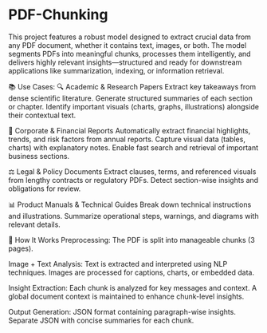 # PDF-Chunking
This project features a robust model designed to extract crucial data from any PDF document, whether it contains text, images, or both. The model segments PDFs into meaningful chunks, processes them intelligently, and delivers highly relevant insights—structured and ready for downstream applications like summarization, indexing, or information retrieval.

📚 Use Cases:
🔍 Academic & Research Papers
Extract key takeaways from dense scientific literature.
Generate structured summaries of each section or chapter.
Identify important visuals (charts, graphs, illustrations) alongside their contextual text.

🏢 Corporate & Financial Reports
Automatically extract financial highlights, trends, and risk factors from annual reports.
Capture visual data (tables, charts) with explanatory notes.
Enable fast search and retrieval of important business sections.

⚖️ Legal & Policy Documents
Extract clauses, terms, and referenced visuals from lengthy contracts or regulatory PDFs.
Detect section-wise insights and obligations for review.

📊 Product Manuals & Technical Guides
Break down technical instructions and illustrations.
Summarize operational steps, warnings, and diagrams with relevant details.


🧩 How It Works
Preprocessing: The PDF is split into manageable chunks (3 pages).

Image + Text Analysis:
Text is extracted and interpreted using NLP techniques.
Images are processed for captions, charts, or embedded data.

Insight Extraction:
Each chunk is analyzed for key messages and context.
A global document context is maintained to enhance chunk-level insights.

Output Generation:
JSON format containing paragraph-wise insights.
Separate JSON with concise summaries for each chunk.
